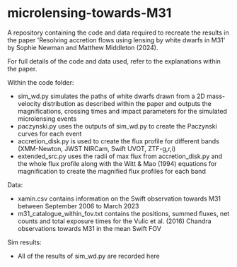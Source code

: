 # microlensing-towards-M31
A repository containing the code and data required to recreate the results in the paper 'Resolving accretion flows using lensing by white dwarfs in M31' by Sophie Newman and Matthew Middleton (2024). 

For full details of the code and data used, refer to the explanations within the paper.

Within the code folder:
- sim_wd.py simulates the paths of white dwarfs drawn from a 2D mass-velocity distribution as described within the paper and outputs the magnifications, crossing times and impact parameters for the simulated microlensing events 
- paczynski.py uses the outputs of sim_wd.py to create the Paczynski curves for each event
- accretion_disk.py is used to create the flux profile for different bands (XMM-Newton, JWST NIRCam, Swift UVOT, ZTF-g,r,i)
- extended_src.py uses the radii of max flux from accretion_disk.py and the whole flux profile along with the Witt & Mao (1994) equations for magnification to create the magnified flux profiles for each band 

Data:
- xamin.csv contains information on the Swift observation towards M31 between September 2006 to March 2023
- m31_catalogue_within_fov.txt contains the positions, summed fluxes, net counts and total exposure times for the Vulic et al. (2016) Chandra observations towards M31 in the mean Swift FOV

Sim results:
- All of the results of sim_wd.py are recorded here
